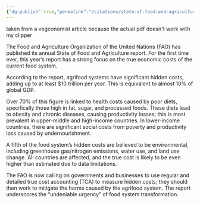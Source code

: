 ```yaml
---
{"dg-publish":true,"permalink":"/citations/state-of-food-and-agriculture-report-food-and-agriculture-organization-of-the-united-nations-fao/","created":"2025-10-23T17:42:46.282+01:00","updated":"2025-10-23T18:12:10.241+01:00"}
---
```


taken from a vegconomist article because the actual pdf doesn't work with my clipper

The Food and Agriculture Organization of the United Nations (FAO) has published its annual State of Food and Agriculture report. For the first time ever, this year’s report has a strong focus on the true economic costs of the current food system.

According to the report, agrifood systems have significant hidden costs, adding up to at least $10 trillion per year. This is equivalent to almost 10% of global GDP.

Over 70% of this figure is linked to health costs caused by poor diets, specifically those high in fat, sugar, and processed foods. These diets lead to obesity and chronic diseases, causing productivity losses; this is most prevalent in upper-middle and high-income countries. In lower-income countries, there are significant social costs from poverty and productivity loss caused by undernourishment.

A fifth of the food system’s hidden costs are believed to be environmental, including greenhouse gas/nitrogen emissions, water use, and land use change. All countries are affected, and the true cost is likely to be even higher than estimated due to data limitations.

The FAO is now calling on governments and businesses to use regular and detailed true cost accounting (TCA) to measure hidden costs; they should then work to mitigate the harms caused by the agrifood system. The report underscores the “undeniable urgency” of food system transformation.